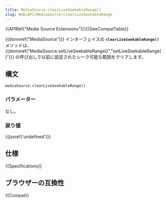 ```yaml
---
title: MediaSource.clearLiveSeekableRange()
slug: Web/API/MediaSource/clearLiveSeekableRange
---
```


{{APIRef("Media Source Extensions")}}{{SeeCompatTable}}

{{domxref("MediaSource")}} インターフェイスの **`clearLiveSeekableRange()`** メソッドは、{{domxref("MediaSource.setLiveSeekableRange()","setLiveSeekableRange()")}} の呼び出しで以前に設定されたシーク可能な範囲をクリアします。

## 構文

```
mediaSource.clearLiveSeekableRange()
```

### パラメーター

なし。

### 戻り値

{{jsxref('undefined')}}

## 仕様

{{Specifications}}

## ブラウザーの互換性

{{Compat}}
